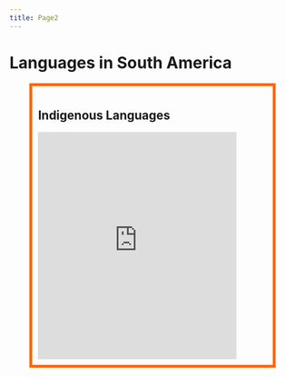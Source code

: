 ```yaml
---
title: Page2
---
```


<html>
<body> 

<h1>Languages in South America</h1>

<head>
<style>
.center {
  margin: auto;
  width: 80%;
  border: 5px solid #ff6600;
  padding: 10px;
}
</style>
</head>
<body>


<div class="center">
  <h2> Indigenous Languages</h2> 
<iframe width="350" height="400" src="https://www.youtube.com/embed/US-sSO0Pc3Q" title="YouTube video player" frameborder="0" allow="accelerometer; autoplay; clipboard-write; encrypted-media; gyroscope; picture-in-picture" allowfullscreen></iframe>

</div>

</body>
</div>
  
  
  
  
  
  
  
</body>
</html>

